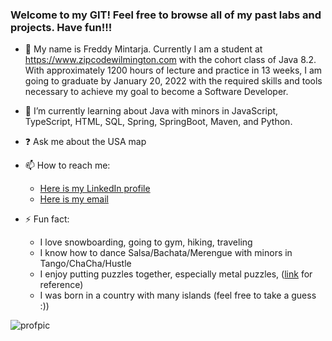 ### Welcome to my GIT! Feel free to browse all of my past labs and projects. Have fun!!!

- :star2: My name is Freddy Mintarja. Currently I am a student at https://www.zipcodewilmington.com with the cohort class of Java 8.2. With approximately 1200 hours of lecture and practice in 13 weeks, I am going to graduate by January 20, 2022 with the required skills and tools necessary to achieve my goal to become a Software Developer.

- 🧠 I’m currently learning about Java with minors in JavaScript, TypeScript, HTML, SQL, Spring, SpringBoot, Maven, and Python.

- ❓ Ask me about the USA map

- 📫 How to reach me:
  - [Here is my LinkedIn profile](https://www.linkedin.com/in/freddymintarja/)
  - [Here is my email](fmintar1@gmail.com)

- ⚡ Fun fact:
  - I love snowboarding, going to gym, hiking, traveling
  - I know how to dance Salsa/Bachata/Merengue with minors in Tango/ChaCha/Hustle
  - I enjoy putting puzzles together, especially metal puzzles, ([link](https://specialtyproducts.store/metal-earth-iconx/?sort=bestselling) for reference)
  - I was born in a country with many islands (feel free to take a guess :))

![profpic](https://media.giphy.com/media/xUPOqo6E1XvWXwlCyQ/giphy.gif)
